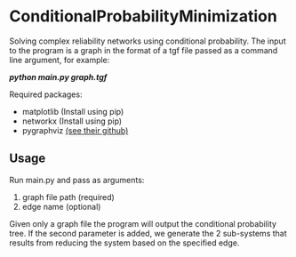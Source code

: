 # ConditionalProbabilityMinimization
Solving complex reliability networks using conditional probability. The input to the program is a graph in the format of a tgf file passed as a command line argument, for example: 

***python main.py graph.tgf***

Required packages:

* matplotlib (Install using pip)
* networkx (Install using pip)
* pygraphviz [(see their github)](https://github.com/pygraphviz/pygraphviz) 

## Usage
Run main.py and pass as arguments:
1. graph file path (required)
2. edge name (optional)

Given only a graph file the program will output the conditional probability tree. If the second parameter is added, we generate the 2 sub-systems that results from
reducing the system based on the specified edge.

